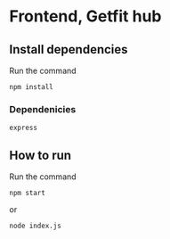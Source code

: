 # Frontend, Getfit hub

## Install dependencies

Run the command 
    
    npm install

### Dependenicies

    express

## How to run
    
Run the command
    
    npm start

or
    
    node index.js

